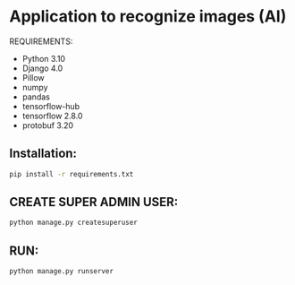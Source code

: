 # Application to recognize images (AI)
REQUIREMENTS:
- Python 3.10
- Django 4.0
- Pillow
- numpy
- pandas
- tensorflow-hub
- tensorflow 2.8.0
- protobuf 3.20

## Installation:
```sh
pip install -r requirements.txt
```

## CREATE SUPER ADMIN USER:
```sh
python manage.py createsuperuser
```

## RUN:
```sh
python manage.py runserver
```